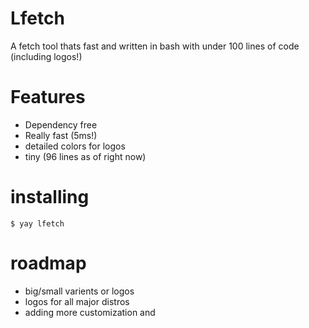 # Lfetch
A fetch tool thats fast and written in bash with under 100 lines of code (including logos!)
# Features
* Dependency free
* Really fast (5ms!)
* detailed colors for logos
* tiny (96 lines as of right now)

# installing
```$ yay lfetch```

# roadmap
* big/small varients or logos
* logos for all major distros
* adding more customization and 
